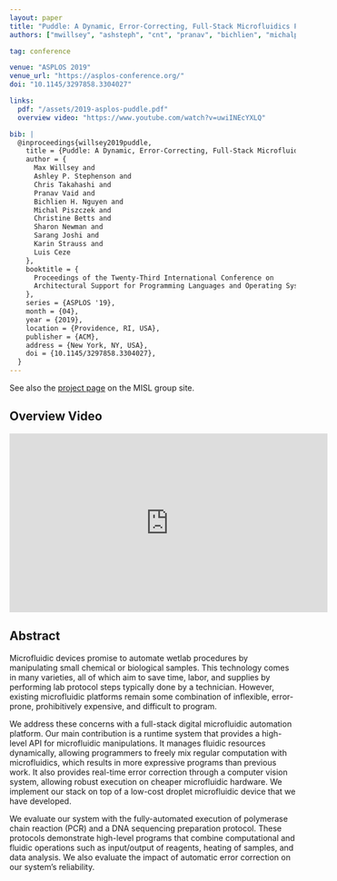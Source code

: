 ```yaml
---
layout: paper
title: "Puddle: A Dynamic, Error-Correcting, Full-Stack Microfluidics Platform"
authors: ["mwillsey", "ashsteph", "cnt", "pranav", "bichlien", "michalp", "cbetts", "sharon", "sarang", "karin", "luis"]

tag: conference

venue: "ASPLOS 2019"
venue_url: "https://asplos-conference.org/"
doi: "10.1145/3297858.3304027"

links:
  pdf: "/assets/2019-asplos-puddle.pdf"
  overview video: "https://www.youtube.com/watch?v=uwiINEcYXLQ"

bib: |
  @inproceedings{willsey2019puddle,
    title = {Puddle: A Dynamic, Error-Correcting, Full-Stack Microfluidics Platform},
    author = {
      Max Willsey and
      Ashley P. Stephenson and
      Chris Takahashi and
      Pranav Vaid and
      Bichlien H. Nguyen and
      Michal Piszczek and
      Christine Betts and
      Sharon Newman and
      Sarang Joshi and
      Karin Strauss and
      Luis Ceze
    },
    booktitle = {
      Proceedings of the Twenty-Third International Conference on
      Architectural Support for Programming Languages and Operating Systems
    },
    series = {ASPLOS '19},
    month = {04},
    year = {2019},
    location = {Providence, RI, USA},
    publisher = {ACM},
    address = {New York, NY, USA},
    doi = {10.1145/3297858.3304027},
  }
---
```


See also the [project page][fluidics] on the MISL group site.

[fluidics]: http://misl.cs.washington.edu/projects/fluidics.html

## Overview Video

<iframe width="560" height="315" src="https://www.youtube.com/embed/uwiINEcYXLQ" frameborder="0" allow="accelerometer; autoplay; clipboard-write; encrypted-media; gyroscope; picture-in-picture" allowfullscreen></iframe>

## Abstract

Microfluidic devices promise to automate wetlab procedures by
manipulating small chemical or biological samples. This technology
comes in many varieties, all of which aim to save time, labor, and
supplies by performing lab protocol steps typically done by a
technician. However, existing microfluidic platforms remain some
combination of inflexible, error-prone, prohibitively expensive, and
difficult to program.

We address these concerns with a full-stack digital microfluidic
automation platform. Our main contribution is a runtime system that
provides a high-level API for microfluidic manipulations. It manages
fluidic resources dynamically, allowing programmers to freely mix
regular computation with microfluidics, which results in more
expressive programs than previous work. It also provides real-time
error correction through a computer vision system, allowing robust
execution on cheaper microfluidic hardware. We implement our stack
on top of a low-cost droplet microfluidic device that we have
developed.

We evaluate our system with the fully-automated execution of
polymerase chain reaction (PCR) and a DNA sequencing preparation
protocol. These protocols demonstrate high-level programs that combine
computational and fluidic operations such as input/output of
reagents, heating of samples, and data analysis. We also evaluate the
impact of automatic error correction on our system’s reliability.
